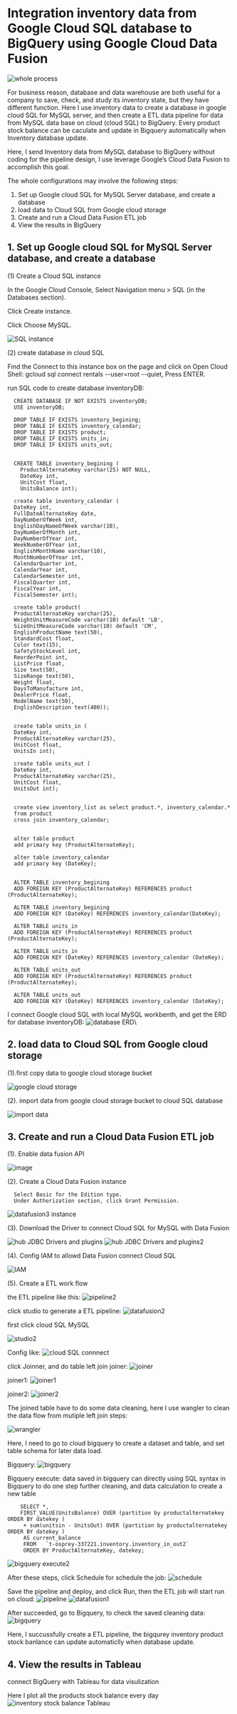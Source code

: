 # Integration inventory data from Google Cloud SQL database to BigQuery using Google Cloud Data Fusion

![whole process](https://user-images.githubusercontent.com/98153604/151255830-ae47f9d9-9435-458d-bcbc-194b22549a47.png)

For business reason, database and data warehouse are both useful for a company to save, check, and study its inventory state, but they have different function. Here I use inventory data to create a database in google cloud SQL for MySQL server, and then create a ETL data pipeline for data from MySQL data base on cloud (cloud SQL) to BigQuery.
Every product stock balance can be caculate and update in Bigquery automatically when Inventory database update.

Here, I send Inventory data from MySQL database to BigQuery without coding for the pipeline design, I use leverage Google’s Cloud Data Fusion to accomplish this goal. 

The whole configurations may involve the following steps:

1. Set up Google cloud SQL for MySQL Server database, and create a database
2. load data to Cloud SQL from Google cloud storage
3. Create and run a Cloud Data Fusion ETL job
4. View the results in BigQuery

## 1. Set up Google cloud SQL for MySQL Server database, and create a database

(1) Create a Cloud SQL instance

   In the Google Cloud Console, Select Navigation menu > SQL (in the Databases section).
   
   Click Create instance.

   Click Choose MySQL.
   
   ![SQL instance](https://user-images.githubusercontent.com/98153604/151021358-f3d241cd-6adf-43c3-afcb-04815fbbc2f6.JPG)

 (2) create database in cloud SQL
 
 Find the Connect to this instance box on the page and click on Open Cloud Shell: gcloud sql connect rentals --user=root --quiet, 
    Press ENTER.
    
 run SQL code to create database inventoryDB:
    
      CREATE DATABASE IF NOT EXISTS inventoryDB;
      USE inventoryDB;

      DROP TABLE IF EXISTS inventory_begining;
      DROP TABLE IF EXISTS inventory_calendar;
      DROP TABLE IF EXISTS product;
      DROP TABLE IF EXISTS units_in;
      DROP TABLE IF EXISTS units_out;


      CREATE TABLE inventory_begining (
        ProductAlternateKey varchar(25) NOT NULL,
        DateKey int,
        UnitCost float,
        UnitsBalance int);

      create table inventory_calendar (
      DateKey int,
      FullDateAlternateKey date,
      DayNumberOfWeek int,
      EnglishDayNameOfWeek varchar(10),
      DayNumberOfMonth int,	
      DayNumberOfYear int,
      WeekNumberOfYear int,
      EnglishMonthName varchar(10),
      MonthNumberOfYear int,
      CalendarQuarter int,	
      CalendarYear int,	
      CalendarSemester int,	
      FiscalQuarter int,	
      FiscalYear int,
      FiscalSemester int);

      create table product(
      ProductAlternateKey varchar(25),
      WeightUnitMeasureCode varchar(10) default 'LB',
      SizeUnitMeasureCode varchar(10) default 'CM',
      EnglishProductName text(50),
      StandardCost float, 
      Color text(15),
      SafetyStockLevel int,
      ReorderPoint int,
      ListPrice float,
      Size text(50),
      SizeRange text(50),
      Weight float,
      DaysToManufacture int,
      DealerPrice float,
      ModelName text(50),
      EnglishDescription text(400));


      create table units_in (
      DateKey int,
      ProductAlternateKey varchar(25),
      UnitCost float,
      UnitsIn int);

      create table units_out (
      DateKey int,
      ProductAlternateKey varchar(25),
      UnitCost float,
      UnitsOut int);


      create view inventory_list as select product.*, inventory_calendar.*
      from product
      cross join inventory_calendar;


      alter table product 
      add primary key (ProductAlternateKey);

      alter table inventory_calendar
      add primary key (DateKey);


      ALTER TABLE inventory_begining
      ADD FOREIGN KEY (ProductAlternateKey) REFERENCES product (ProductAlternateKey);

      ALTER TABLE inventory_begining
      ADD FOREIGN KEY (DateKey) REFERENCES inventory_calendar(DateKey);

      ALTER TABLE units_in
      ADD FOREIGN KEY (ProductAlternateKey) REFERENCES product (ProductAlternateKey);

      ALTER TABLE units_in
      ADD FOREIGN KEY (DateKey) REFERENCES inventory_calendar (DateKey);

      ALTER TABLE units_out
      ADD FOREIGN KEY (ProductAlternateKey) REFERENCES product (ProductAlternateKey);

      ALTER TABLE units_out
      ADD FOREIGN KEY (DateKey) REFERENCES inventory_calendar (DateKey);
      
   I connect Google cloud SQL with local MySQL workbenth, and get the ERD for database inventoryDB:
   ![database ERD](https://user-images.githubusercontent.com/98153604/151031746-65b11670-3469-4e83-b0ac-88533752019f.JPG)\
   
  ## 2. load data to Cloud SQL from Google cloud storage
      
  (1).first copy data to google cloud storage bucket
      
  ![google cloud storage](https://user-images.githubusercontent.com/98153604/151032350-2734020d-f0bc-419c-b113-abf995dcccab.JPG)
      
  (2). import data from google cloud storage bucket to cloud SQL database
      
  ![import data](https://user-images.githubusercontent.com/98153604/151032628-18564a8a-be34-4850-afdb-3ed6e40cf8a0.JPG)
  
  ## 3. Create and run a Cloud Data Fusion ETL job

  
  (1). Enable data fusion API
  
  ![image](https://user-images.githubusercontent.com/98153604/151033425-9ce30e77-aa77-40e1-8efe-4b789ef1a025.png)
  
  (2). Create a Cloud Data Fusion instance
  
      Select Basic for the Edition type.
      Under Authorization section, click Grant Permission.
      
  ![datafusion3 instance](https://user-images.githubusercontent.com/98153604/151036674-688ed51e-1a4c-45c1-8e7f-6643e3fc62ba.JPG)
  
  (3). Download the Driver to connect Cloud SQL for MySQL with Data Fusion
  
  ![hub JDBC Drivers and plugins](https://user-images.githubusercontent.com/98153604/151037046-9a968fb6-ab29-41bb-9814-e5c019782807.JPG)
  ![hub JDBC Drivers and plugins2](https://user-images.githubusercontent.com/98153604/151037095-8e76172a-b223-4e89-914f-ca5163d374fa.JPG)
  
  (4). Config IAM to allowd Data Fusion connect Cloud SQL
  
  ![IAM](https://user-images.githubusercontent.com/98153604/151038104-b007d6a7-d4fc-4011-bcbe-678d2463e5c9.jpg)
  
  (5). Create a ETL work flow
  
 the ETL pipeline like this:
 ![pipeline2](https://user-images.githubusercontent.com/98153604/151041579-b73823cd-73b8-4e97-a99a-b7bc9758d426.JPG)

  click studio to generate a ETL pipeline:
  ![datafusion2](https://user-images.githubusercontent.com/98153604/151038325-4d15f4f0-3517-4687-b62d-50f334fde158.JPG)

  first click cloud SQL MySQL
     
 ![studio2](https://user-images.githubusercontent.com/98153604/151038700-0e9f3e91-1cc9-45a4-b825-014e406ed714.JPG)
 
 Config like:
 ![cloud SQL connnect](https://user-images.githubusercontent.com/98153604/151038842-0a9a9efe-002b-47ce-b3b5-4602850c9036.JPG)
 
 click Joinner, and do table left join
 joiner:
 ![joiner](https://user-images.githubusercontent.com/98153604/151039375-0355eeb2-e009-4de2-a08c-7885f04a8a26.JPG)
 
 joiner1:
 ![joiner1](https://user-images.githubusercontent.com/98153604/151039485-51585624-ec8d-462a-a14e-b359b030a7f0.JPG)
 
 joiner2:
  ![joiner2](https://user-images.githubusercontent.com/98153604/151039540-2b4ff573-cc51-4f45-a2b6-aa5732e6423d.JPG)

The joined table have to do some data cleaning, here I use wangler to clean the data flow from mutiple left join steps:

![wrangler](https://user-images.githubusercontent.com/98153604/151040032-a3432e1a-b672-473f-a158-f14dc26a165c.JPG)

Here, I need to go to cloud bigquery to create a dataset and table, and set table schema for later data load.

Bigquery:
![bigquery](https://user-images.githubusercontent.com/98153604/151040186-d2072f99-7dfd-4cd8-b7a9-673e6e969d93.JPG)

Bigquery execute: data saved in bigquery can directly using SQL syntax in Bigquery to do one step further cleaning, and data calculation to create a new table

        SELECT *,
        FIRST_VALUE(UnitsBalance) OVER (partition by productalternatekey ORDER BY datekey ) 
         + sum(unitsin - UnitsOut) OVER (partition by productalternatekey ORDER BY datekey )
         AS current_balance
         FROM 	`t-osprey-337221.inventory.inventory_in_out2`
         ORDER BY ProductAlternateKey, datekey;

![bigquery execute2](https://user-images.githubusercontent.com/98153604/151041427-f7c8ec1a-cb97-40c9-957e-535f8f413f0f.JPG)

After these steps, click Schedule for schedule the job:
![schedule](https://user-images.githubusercontent.com/98153604/151041896-428e0fcb-f7cd-4575-a9fe-de315d4bbe71.JPG)

Save the pipeline and deploy, and click Run, then the ETL job will start run on cloud:
![pipeline](https://user-images.githubusercontent.com/98153604/151042130-4f9f0994-dafb-45fa-beba-8a427197bcd7.JPG)
![datafusion1](https://user-images.githubusercontent.com/98153604/151044061-e53ee358-0006-4cb7-a7a0-2c07111c20ab.JPG)


After succeeded, go to Bigquery, to check the saved cleaning data:
![bigquery](https://user-images.githubusercontent.com/98153604/151043787-6aff057d-61f5-4f24-9b90-db723aed404b.JPG)

Here, I succussfully create a ETL pipeline, the bigqurey inventory product stock banlance can update automaticlly when database update.

## 4. View the results in Tableau

connect BigQuery with Tableau for data visulization

Here I plot all the products stock balance every day
![inventory stock balance Tableau](https://user-images.githubusercontent.com/98153604/151047881-e61d54d8-6217-4a1d-a38a-12de00c08d73.JPG)


























  


     



  
  



  


    



    


